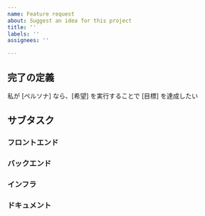```yaml
---
name: Feature request
about: Suggest an idea for this project
title: ''
labels: ''
assignees: ''

---
```


## 完了の定義
私が [ペルソナ] なら、[希望] を実行することで [目標] を達成したい

## サブタスク
### フロントエンド
### バックエンド
### インフラ
### ドキュメント
